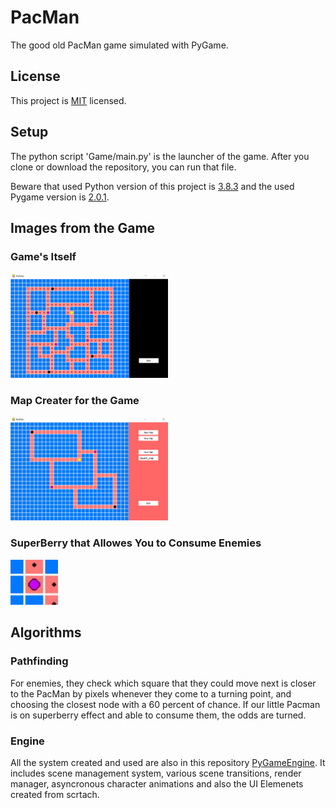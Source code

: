 # PacMan
 
The good old PacMan game simulated with PyGame.

## License

This project is [MIT](https://github.com/ErtyumPX/SpaceInvaders/blob/main/LICENSE) licensed.

## Setup

The python script 'Game/main.py' is the launcher of the game. After you clone or download the repository, you can run that file.

Beware that used Python version of this project is [3.8.3](https://www.python.org/downloads/release/python-383) and the used Pygame version is [2.0.1](https://www.pygame.org/project/5409/7928).

## Images from the Game

### Game's Itself

<img src="https://github.com/ErtyumPX/PacMan/blob/main/Images/pacman_game.JPG" width=50% height=50%>

### Map Creater for the Game

<img src="https://github.com/ErtyumPX/PacMan/blob/main/Images/pacman_map_creater.JPG" width=50% height=50%>

### SuperBerry that Allowes You to Consume Enemies

<img src="https://github.com/ErtyumPX/PacMan/blob/main/Images/superberry.JPG" width=15% height=15%>


## Algorithms

### Pathfinding

For enemies, they check which square that they could move next is closer to the PacMan by pixels whenever they come to a turning point, and choosing the closest node with a 60 percent of chance. If our little Pacman is on superberry effect and able to consume them, the odds are turned.

### Engine

All the system created and used are also in this repository [PyGameEngine](https://github.com/ErtyumPX/PyGameEngine). It includes scene management system, various scene transitions, render manager, asyncronous character animations and also the UI Elemenets created from scrtach.
